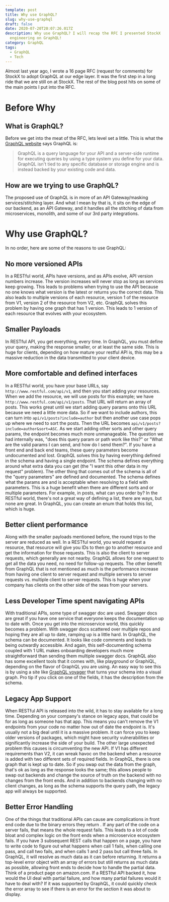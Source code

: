 ```yaml
---
template: post
title: Why use GraphQL?
slug: why-use-graphql
draft: false
date: 2020-07-20T20:07:26.017Z
description: Why use GraphQL? I will recap the RFC I presented StockX
  engineering on GraphQL!
category: GraphQL
tags:
  - GraphQL
  - Tech
---
```

Almost last year ago, I wrote a 16 page RFC (request for comments) for StockX to adopt GraphQL at our edge layer. It was the first step in a long ride that we are still on at StockX. The rest of the blog post hits on some of the main points I put into the RFC.

# Before Why

## What is GraphQL?

Before we get into the meat of the RFC, lets level set a little. This is what the [GraphQL website](https://graphql.org/learn/) says GraphQL is:

>GraphQL is a query language for your API and a server-side runtime for executing queries by using a type system you define for your data. GraphQL isn't tied to any specific database or storage engine and is instead backed by your existing code and data.

## How are we trying to use GraphQL?

The proposed use of GraphQL is in more of an API Gateway/masking services/stitching layer. And what I mean by that is, it sits on the edge of our backend, as an API Gateway, and it handles all the stitching of data from microservices, monolith, and some of our 3rd party integrations.

# Why use GraphQL?

In no order, here are some of the reasons to use GraphQL:

## No more versioned APIs

In a RESTful world, APIs have versions, and as APIs evolve, API version numbers increase. The version increases will never stop as long as services keep growing. This leads to problems when trying to use the API because no one knows what version is the latest or returns you the correct data. This also leads to multiple versions of each resource, version 1 of the resource from V1, version 2 of the resource from V2, etc. GraphQL solves this problem by having one graph that has 1 version. This leads to 1 version of each resource that evolves with your ecosystem.

## Smaller Payloads

In RESTful API, you get everything, every time. In GraphQL, you must define your query, making the response smaller, or at least the same side. This is huge for clients, depending on how mature your restful API is, this may be a massive reduction in the data transmitted to your client device.

## More comfortable and defined interfaces

In a RESTful world, you have your base URLs, say `http://www.restful.com/api/v1`, and then you start adding your resources. When we add the resource, we will use posts for this example; we have `http://www.restful.com/api/v1/posts`. That URL will return an array of posts. This works great until we start adding query params onto this URL because we need a little more data. So if we want to include authors, this can turn into `api/v1/posts?include=author` but then another use case pops up where we need to sort the posts. Then the URL becomes `api/v1/posts?include=author&sort=ASC`. As we start adding other sorts and other query params, the endpoint becomes much more unmanageable. The question we had internally was, "does this query param or path work like this?" or "What are the valid params I can send, and how do I send them?". If you have a front end and back end teams, these query parameters become undocumented and lost. GraphQL solves this by having everything defined in the schema and having a single endpoint. The schema defines everything around what extra data you can get (the "I want this other data in my request" problem). The other thing that comes out of the schema is all of the "query parameters" are defined and documented. The schema defines what the params are and is acceptable when resolving to a field with parameters. This is a huge benefit when there are different sorts and or multiple parameters. For example, in posts, what can you order by? In the RESTful world, there's not a great way of defining a list, there are ways, but none are great. In GraphQL, you can create an enum that holds this list, which is huge.

## Better client performance

Along with the smaller payloads mentioned before, the round trips to the server are reduced as well. In a RESTful world, you would request a resource, that resource will give you IDs to then go to another resource and get the information for those requests. This is also the client to server requests, which generally are not nearby. GraphQL allows for one request to get all the data you need, no need for follow-up requests. The other benefit from GraphQL that is not mentioned as much is the performance increase from having one client to server request and multiple servers to server requests vs. multiple client to server requests. This is huge when your company has clients on the other side of the seas from your servers.

## Less Developer Time spent navigating APIs

With traditional APIs, some type of swagger doc are used. Swagger docs are great if you have one service that everyone keeps the documentation up to date with. Once you get into the microservice world, this quickly becomes a problem. With swagger docs scattered over multiple repos and hoping they are all up to date, ramping up is a little hard. In GraphQL, the schema can be documented. It looks like code comments and leads to being outwardly accessible. And again, this self-documenting schema coupled with 1 URL makes onboarding developers much more straightforward than sending them multiple swagger docs. GraphQL also has some excellent tools that it comes with, like playground or GraphiQL, depending on the flavor of GraphQL you are using. An easy way to see this is by using a site like [GraphQL voyager](https://apis.guru/graphql-voyager/) that turns your schema into a visual graph. Pro tip if you click on one of the fields, it has the description from the schema.

## Legacy App Support

When RESTful API is released into the wild, it has to stay available for a long time. Depending on your company's stance on legacy apps, that could be for as long as someone has that app. This means you can't remove the V1 endpoints from your code no matter how out of date the endpoint is. It's usually not a big deal until it is a massive problem. It can force you to keep older versions of packages, which might have security vulnerabilities or significantly increase the side of your build. The other large unexpected problem this causes is circumventing the new API. If V1 has different requirements than V2, it can wreak havoc on the backend when a resource is added with two different sets of required fields. In GraphQL, there is one graph that is kept up to date. So if you swap out the data from the graph, that's ok as long as the response looks the same; this allows people to swap out backends and change the source of truth on the backend with no changes from the front ends. And in addition to backends changing with no client changes, as long as the schema supports the query path, the legacy app will always be supported.

## Better Error Handling

One of the things that traditional APIs can cause are complications in front end code due to the binary errors they return . If any part of the code on a server fails, that means the whole request fails. This leads to a lot of code bloat and complex logic on the front ends when a microservice ecosystem fails. If you have 3 subsequent REST calls that happen on a page, you have to write code to figure out what happens when call 1 fails, when calling one pass, and call two fails, and when calls 1 and 2 pass but call three fails. In GraphQL, it will resolve as much data as it can before returning. It returns a top-level error object with an array of errors but still returns as much data as possible, allowing front ends to decide how to handle the partial data. Think of a product page on amazon.com. If a RESTful API backed it, how would the UI deal with partial failure, and how many partial failures would it have to deal with? If it was supported by GraphQL, it could quickly check the error array to see if there is an error for the section it was about to display.